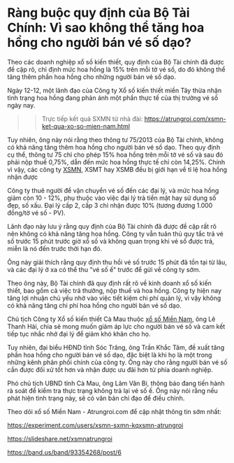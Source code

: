 # Ràng buộc quy định của Bộ Tài Chính: Vì sao không thể tăng hoa hồng cho người bán vé số dạo?

Theo các doanh nghiệp xổ số kiến thiết, quy định của Bộ Tài chính đã được đề cập rõ, chỉ định mức hoa hồng là 15% trên mỗi tờ vé số, do đó không thể tăng thêm phần hoa hồng cho những người bán vé số dạo.

Ngày 12-12, một lãnh đạo của Công ty Xổ số kiến thiết miền Tây thừa nhận tình trạng hoa hồng đang phản ánh một phần thực tế của thị trường vé số ngày nay.

>> Trực tiếp kết quả SXMN từ nhà đài: https://atrungroi.com/xsmn-ket-qua-xo-so-mien-nam.html

Tuy nhiên, ông này nói rằng theo thông tư 75/2013 của Bộ Tài chính, không có khả năng tăng thêm hoa hồng cho người bán vé số dạo. Theo quy định cụ thể, thông tư 75 chỉ cho phép 15% hoa hồng trên mỗi tờ vé số và sau đó phải nộp thuế 0,75%, dẫn đến mức hoa hồng thực tế chỉ còn 14,25%. Chính vì vậy, các công ty [XSMN](https://nicic.gov/users/xsmn-sxmn-kqxsmn-atrungroi), XSMT hay XSMB đều bị giới hạn về tỉ lệ hoa hồng nhận được

Công ty thuê người để vận chuyển vé số đến các đại lý, và mức hoa hồng giảm còn 10 - 12%, phụ thuộc vào việc đại lý trả tiền mặt hay sử dụng số đẹp, số xấu. Đại lý cấp 2, cấp 3 chỉ nhận được 10% (tương đương 1.000 đồng/tờ vé số - PV).

Lãnh đạo này lưu ý rằng quy định của Bộ Tài chính đã được đề cập rất rõ nên không có khả năng tăng hoa hồng. Công ty vẫn tuân thủ quy tắc trả vé số trước 15 phút trước giờ xổ số và không quan trọng khi vé số được trả, miễn là nó đến trước thời hạn đó.

Ông này giải thích rằng quy định thu hồi vé số trước 15 phút đã tồn tại từ lâu, và các đại lý ở xa có thể thu "vé số ế" trước để gửi về công ty sớm.

Theo ông này, Bộ Tài chính đã quy định rất rõ về kinh doanh xổ số kiến thiết, bao gồm cả việc trả thưởng, nộp thuế và hoa hồng. Công ty hiện nay tăng lợi nhuận chủ yếu nhờ vào việc tiết kiệm chi phí quản lý, vì vậy không có khả năng tăng chi phí hoa hồng cho người bán vé số dạo.

Chủ tịch Công ty Xổ số kiến thiết Cà Mau thuộc [xổ số Miền Nam](https://nationaldppcsc.cdc.gov/s/profile/0053d0000043BvNAAU), ông Lê Thanh Hải, chia sẻ mong muốn giảm áp lực cho người bán vé số và cam kết tiếp tục nhắc nhở đại lý để giảm khó khăn cho họ.

Tuy nhiên, đại biểu HĐND tỉnh Sóc Trăng, ông Trần Khắc Tâm, đề xuất tăng phần hoa hồng cho người bán vé số dạo, đặc biệt là khi họ là một trong những kênh phân phối chính của công ty. Ông này cho rằng người bán vé số cần được đối xử tốt hơn và nhận được ưu đãi hơn từ phía doanh nghiệp.

Phó chủ tịch UBND tỉnh Cà Mau, ông Lâm Văn Bi, thông báo đang tiến hành rà soát để kiểm tra thực trạng không trả lại vé số ế. Ông này nói rằng nếu phát hiện tình trạng này, sẽ có văn bản chỉ đạo để điều chỉnh.

Theo dõi xổ số Miền Nam - Atrungroi.com để cập nhật thông tin sớm nhất:

https://experiment.com/users/xsmn-sxmn-kqxsmn-atrungroi

https://slideshare.net/xsmnatrungroi

https://band.us/band/93354268/post/6
